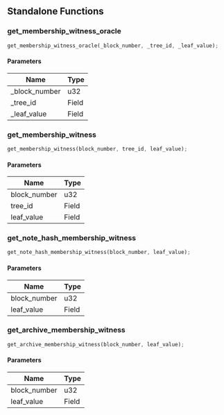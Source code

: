 ## Standalone Functions

### get_membership_witness_oracle

```rust
get_membership_witness_oracle(_block_number, _tree_id, _leaf_value);
```

#### Parameters
| Name | Type |
| --- | --- |
| _block_number | u32 |
| _tree_id | Field |
| _leaf_value | Field |

### get_membership_witness

```rust
get_membership_witness(block_number, tree_id, leaf_value);
```

#### Parameters
| Name | Type |
| --- | --- |
| block_number | u32 |
| tree_id | Field |
| leaf_value | Field |

### get_note_hash_membership_witness

```rust
get_note_hash_membership_witness(block_number, leaf_value);
```

#### Parameters
| Name | Type |
| --- | --- |
| block_number | u32 |
| leaf_value | Field |

### get_archive_membership_witness

```rust
get_archive_membership_witness(block_number, leaf_value);
```

#### Parameters
| Name | Type |
| --- | --- |
| block_number | u32 |
| leaf_value | Field |

